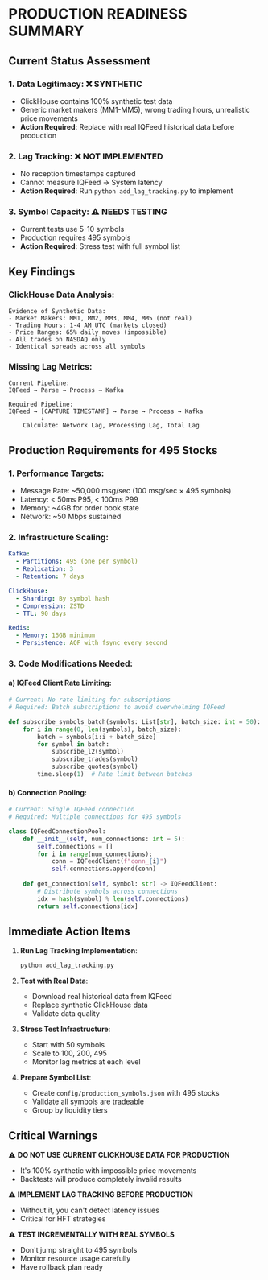 # PRODUCTION READINESS SUMMARY

## Current Status Assessment

### 1. **Data Legitimacy: ❌ SYNTHETIC**
- ClickHouse contains 100% synthetic test data
- Generic market makers (MM1-MM5), wrong trading hours, unrealistic price movements
- **Action Required**: Replace with real IQFeed historical data before production

### 2. **Lag Tracking: ❌ NOT IMPLEMENTED**
- No reception timestamps captured
- Cannot measure IQFeed → System latency
- **Action Required**: Run `python add_lag_tracking.py` to implement

### 3. **Symbol Capacity: ⚠️ NEEDS TESTING**
- Current tests use 5-10 symbols
- Production requires 495 symbols
- **Action Required**: Stress test with full symbol list

## Key Findings

### ClickHouse Data Analysis:
```
Evidence of Synthetic Data:
- Market Makers: MM1, MM2, MM3, MM4, MM5 (not real)
- Trading Hours: 1-4 AM UTC (markets closed)
- Price Ranges: 65% daily moves (impossible)
- All trades on NASDAQ only
- Identical spreads across all symbols
```

### Missing Lag Metrics:
```
Current Pipeline:
IQFeed → Parse → Process → Kafka

Required Pipeline:
IQFeed → [CAPTURE TIMESTAMP] → Parse → Process → Kafka
         ↓
    Calculate: Network Lag, Processing Lag, Total Lag
```

## Production Requirements for 495 Stocks

### 1. **Performance Targets**:
- Message Rate: ~50,000 msg/sec (100 msg/sec × 495 symbols)
- Latency: < 50ms P95, < 100ms P99
- Memory: ~4GB for order book state
- Network: ~50 Mbps sustained

### 2. **Infrastructure Scaling**:
```yaml
Kafka:
  - Partitions: 495 (one per symbol)
  - Replication: 3
  - Retention: 7 days

ClickHouse:
  - Sharding: By symbol hash
  - Compression: ZSTD
  - TTL: 90 days

Redis:
  - Memory: 16GB minimum
  - Persistence: AOF with fsync every second
```

### 3. **Code Modifications Needed**:

#### a) IQFeed Client Rate Limiting:
```python
# Current: No rate limiting for subscriptions
# Required: Batch subscriptions to avoid overwhelming IQFeed

def subscribe_symbols_batch(symbols: List[str], batch_size: int = 50):
    for i in range(0, len(symbols), batch_size):
        batch = symbols[i:i + batch_size]
        for symbol in batch:
            subscribe_l2(symbol)
            subscribe_trades(symbol)
            subscribe_quotes(symbol)
        time.sleep(1)  # Rate limit between batches
```

#### b) Connection Pooling:
```python
# Current: Single IQFeed connection
# Required: Multiple connections for 495 symbols

class IQFeedConnectionPool:
    def __init__(self, num_connections: int = 5):
        self.connections = []
        for i in range(num_connections):
            conn = IQFeedClient(f"conn_{i}")
            self.connections.append(conn)
    
    def get_connection(self, symbol: str) -> IQFeedClient:
        # Distribute symbols across connections
        idx = hash(symbol) % len(self.connections)
        return self.connections[idx]
```

## Immediate Action Items

1. **Run Lag Tracking Implementation**:
   ```bash
   python add_lag_tracking.py
   ```

2. **Test with Real Data**:
   - Download real historical data from IQFeed
   - Replace synthetic ClickHouse data
   - Validate data quality

3. **Stress Test Infrastructure**:
   - Start with 50 symbols
   - Scale to 100, 200, 495
   - Monitor lag metrics at each level

4. **Prepare Symbol List**:
   - Create `config/production_symbols.json` with 495 stocks
   - Validate all symbols are tradeable
   - Group by liquidity tiers

## Critical Warnings

⚠️ **DO NOT USE CURRENT CLICKHOUSE DATA FOR PRODUCTION**
- It's 100% synthetic with impossible price movements
- Backtests will produce completely invalid results

⚠️ **IMPLEMENT LAG TRACKING BEFORE PRODUCTION**
- Without it, you can't detect latency issues
- Critical for HFT strategies

⚠️ **TEST INCREMENTALLY WITH REAL SYMBOLS**
- Don't jump straight to 495 symbols
- Monitor resource usage carefully
- Have rollback plan ready